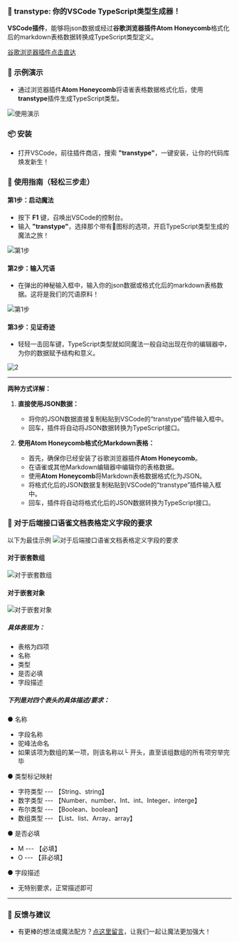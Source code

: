 ### 🌈 **transtype**: 你的VSCode TypeScript类型生成器！

**VSCode插件**，能够将json数据或经过**谷歌浏览器插件Atom Honeycomb**格式化后的markdown表格数据转换成TypeScript类型定义。

[谷歌浏览器插件点击直达](https://chromewebstore.google.com/search/Atom%20Honeycomb?hl=zh-CN&utm_source=ext_sidebar)

### 📸 **示例演示**
- 通过浏览器插件**Atom Honeycomb**将语雀表格数据格式化后，使用**transtype**插件生成TypeScript类型。

![使用演示](/public/video/use.gif)

### 📦 **安装**
- 打开VSCode，前往插件商店，搜索 **"transtype"**，一键安装，让你的代码库焕发新生！

### 🔧 **使用指南（轻松三步走）**

#### 第1步：启动魔法
- 按下 **F1** 键，召唤出VSCode的控制台。
- 输入 **"transtype"**，选择那个带有🌿图标的选项，开启TypeScript类型生成的魔法之旅！

![第1步](/public/images/select.png)

#### 第2步：输入咒语
- 在弹出的神秘输入框中，输入你的json数据或格式化后的markdown表格数据。这将是我们的咒语原料！

![第1步](/public/images/input.png)

#### 第3步：见证奇迹
- 轻轻一击回车键，TypeScript类型就如同魔法一般自动出现在你的编辑器中，为你的数据赋予结构和意义。

![2](/public/images/types.png)

---

**两种方式详解：**

1. **直接使用JSON数据：**
   - 将你的JSON数据直接复制粘贴到VSCode的“transtype”插件输入框中。
   - 回车，插件将自动将JSON数据转换为TypeScript接口。

2. **使用Atom Honeycomb格式化Markdown表格：**
   - 首先，确保你已经安装了谷歌浏览器插件**Atom Honeycomb**。
   - 在语雀或其他Markdown编辑器中编辑你的表格数据。
   - 使用**Atom Honeycomb**将Markdown表格数据格式化为JSON。
   - 将格式化后的JSON数据复制粘贴到VSCode的“transtype”插件输入框中。
   - 回车，插件将自动将格式化后的JSON数据转换为TypeScript接口。

### 🌈 对于后端接口语雀文档表格定义字段的要求

 以下为最佳示例
 ![对于后端接口语雀文档表格定义字段的要求](/public/images/yuequeTable.png)

#### 对于嵌套数组
![对于嵌套数组](/public/images/array.png)


#### 对于嵌套对象
![对于嵌套对象](/public/images/object.png)

#####  具体表现为：
- 表格为四项 
- 名称
- 类型
- 是否必填 
- 字段描述
  
##### 下列是对四个表头的具体描述/要求：
● 名称
- 字段名称
- 驼峰法命名
- 如果该项为数组的某一项，则该名称以└ 开头，直至该组数组的所有项穷举完毕

● 类型标记映射
- 字符类型 --- 【String、string】
- 数字类型 --- 【Number、number、Int、int、Integer、interge】
- 布尔类型 --- 【Boolean、boolean】
- 数组类型 --- 【List、list、Array、array】

● 是否必填
- M --- 【必填】
- O --- 【非必填】

● 字段描述
- 无特别要求，正常描述即可

---

### 🍭 **反馈与建议**
- 有更棒的想法或魔法配方？[点这里留言](https://github.com/LinHanlove/transtype/issues/new)，让我们一起让魔法更加强大！